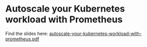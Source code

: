 # Autoscale your Kubernetes workload with Prometheus

Find the slides here: [autoscale-your-kubernetes-workload-with-prometheus.pdf](autoscale-your-kubernetes-workload-with-prometheus.pdf)
